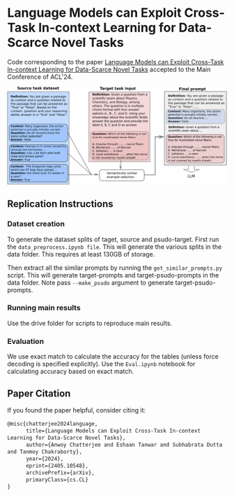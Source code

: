# Language Models can Exploit Cross-Task In-context Learning for Data-Scarce Novel Tasks
Code corresponding to the paper <a href="https://arxiv.org/abs/2405.10548" target="_blank">Language Models can Exploit Cross-Task In-context Learning for Data-Scarce Novel Tasks</a> accepted to the Main Conference of ACL'24.

![alt text](https://github.com/C-anwoy/Cross-Task-ICL/blob/main/images/Cross-task-ICL-1.png?raw=true)

## Replication Instructions

### Dataset creation
To generate the dataset splits of taget, source and psudo-target. First run the `data_preprocess.ipynb file`. This will generate the various splits in the data folder. This requires at least 130GB of storage.

Then extract all the similar prompts by running the `get_similar_prompts.py` script. This will generate target-prompts and target-psudo-prompts in the data folder. Note pass `--make_psudo` argument to generate target-psudo-prompts.

### Running main results
Use the drive folder for scripts to reproduce main results.

### Evaluation
We use exact match to calculate the accuracy for the tables (unless force decoding is specified explicitly). Use the `Eval.ipynb` notebook for calculating accuracy based on exact match.

## Paper Citation
If you found the paper helpful, consider citing it:
```
@misc{chatterjee2024language,
      title={Language Models can Exploit Cross-Task In-context Learning for Data-Scarce Novel Tasks}, 
      author={Anwoy Chatterjee and Eshaan Tanwar and Subhabrata Dutta and Tanmoy Chakraborty},
      year={2024},
      eprint={2405.10548},
      archivePrefix={arXiv},
      primaryClass={cs.CL}
}
```


